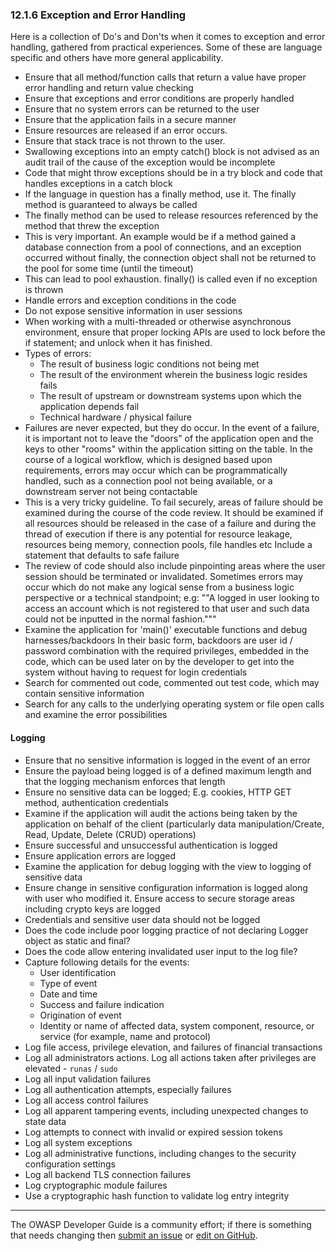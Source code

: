 ### 12.1.6 Exception and Error Handling

Here is a collection of Do's and Don'ts when it comes to exception and error handling, gathered from practical experiences.
Some of these are language specific and others have more general applicability.

* Ensure that all method/function calls that return a value have proper error handling and return value checking
* Ensure that exceptions and error conditions are properly handled
* Ensure that no system errors can be returned to the user
* Ensure that the application fails in a secure manner
* Ensure resources are released if an error occurs.
* Ensure that stack trace is not thrown to the user.
* Swallowing exceptions into an empty catch() block is not advised as an audit trail
    of the cause of the exception would be incomplete
* Code that might throw exceptions should be in a try block and code that handles exceptions in a catch block
* If the language in question has a finally method, use it. The finally method is guaranteed to always be called
* The finally method can be used to release resources referenced by the method that threw the exception
* This is very important. An example would be if a method gained a database connection from a pool of connections,
    and an exception occurred without finally, the connection object shall not be returned
    to the pool for some time (until the timeout)
* This can lead to pool exhaustion. finally() is called even if no exception is thrown
* Handle errors and exception conditions in the code
* Do not expose sensitive information in user sessions
* When working with a multi-threaded or otherwise asynchronous environment,
    ensure that proper locking APIs are used to lock before the if statement;
    and unlock when it has finished.
* Types of errors:
  * The result of business logic conditions not being met
  * The result of the environment wherein the business logic resides fails
  * The result of upstream or downstream systems upon which the application depends fail
  * Technical hardware / physical failure
* Failures are never expected, but they do occur.
    In the event of a failure, it is important not to leave the "doors" of the application open
    and the keys to other "rooms" within the application sitting on the table.
    In the course of a logical workflow, which is designed based upon requirements,
    errors may occur which can be programmatically handled,
    such as a connection pool not being available, or a downstream server not being contactable
* This is a very tricky guideline.
    To fail securely, areas of failure should be examined during the course of the code review.
    It should be examined if all resources should be released in the case of a failure
    and during the thread of execution if there is any potential for resource leakage,
    resources being memory, connection pools, file handles etc
    Include a statement that defaults to safe failure
* The review of code should also include pinpointing areas where the user session should be terminated or invalidated.
Sometimes errors may occur which do not make any logical sense from a business logic perspective
or a technical standpoint;
    e.g: ""A logged in user looking to access an account which is not registered to that user
    and such data could not be inputted in the normal fashion."""
* Examine the application for 'main()' executable functions and debug harnesses/backdoors
    In their basic form, backdoors are user id / password combination with the required privileges, embedded in the code,
    which can be used later on by the developer to get into the system without having to request for login credentials
* Search for commented out code, commented out test code, which may contain sensitive information
* Search for any calls to the underlying operating system or file open calls and examine the error possibilities

#### Logging

* Ensure that no sensitive information is logged in the event of an error
* Ensure the payload being logged is of a defined maximum length and that the logging mechanism enforces that length
* Ensure no sensitive data can be logged; E.g. cookies, HTTP GET method, authentication credentials
* Examine if the application will audit the actions being taken by the application on behalf of the client
    (particularly data manipulation/Create, Read, Update, Delete (CRUD) operations)
* Ensure successful and unsuccessful authentication is logged
* Ensure application errors are logged
* Examine the application for debug logging with the view to logging of sensitive data
* Ensure change in sensitive configuration information is logged along with user who modified it.
    Ensure access to secure storage areas including crypto keys are logged
* Credentials and sensitive user data should not be logged
* Does the code include poor logging practice of not declaring Logger object as static and final?
* Does the code allow entering invalidated user input to the log file?
* Capture following details for the events:
  * User identification
  * Type of event
  * Date and time
  * Success and failure indication
  * Origination of event
  * Identity or name of affected data, system component, resource, or service (for example, name and protocol)
* Log file access, privilege elevation, and failures of financial transactions
* Log all administrators actions. Log all actions taken after privileges are elevated - `runas` / `sudo`
* Log all input validation failures
* Log all authentication attempts, especially failures
* Log all access control failures
* Log all apparent tampering events, including unexpected changes to state data
* Log attempts to connect with invalid or expired session tokens
* Log all system exceptions
* Log all administrative functions, including changes to the security configuration settings
* Log all backend TLS connection failures
* Log cryptographic module failures
* Use a cryptographic hash function to validate log entry integrity

----

The OWASP Developer Guide is a community effort; if there is something that needs changing
then [submit an issue][issue140106] or [edit on GitHub][edit140106].

[edit140106]: https://github.com/OWASP/DevGuide/blob/main/draft/14-appendices/01-implementation-dos-donts/06-exception-error-handling.md
[issue140106]: https://github.com/OWASP/DevGuide/issues/new?labels=enhancement&template=request.md&title=Update:%20/14-appendices/01-implementation-dos-donts/06-exception-error-handling
